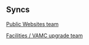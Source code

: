 ## Syncs

[Public Websites team](public-websites-cms-weekly-sync.md) 

[Facilities / VAMC upgrade team](facilities-vamc-cms-weekly-sync.md)
